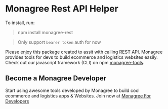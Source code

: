 # Monagree Rest API Helper

To install, run:

> npm install monagree-rest

> Only support `bearer token` auth for now

Please enjoy this package created to assit with calling REST API. Monagree provides tools for devs to build ecommerce and logistics websites easily. Check out our javascript framework (CLI) on npm [monagree-tools](https://www.npmjs.com/package/monagree-tools "Monagree JS Framework"). 

## Become a Monagree Developer

Start using awesome tools developed by Monagree to build cool ecommerce and logistics apps & Websites. Join now at [Monagree For Developers](https://developers.monagree.com "Monagree Developer Dashboard")